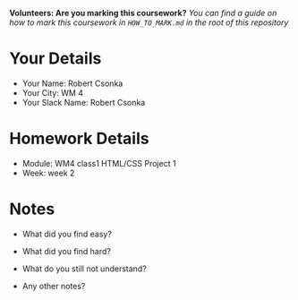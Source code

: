 <!--

The title for your pull request should be made in this format

CITY CLASS_NO - FIRST_NAME LAST_NAME - MODULE - WEEK_NO

For example,

London Class 7 - Chris Owen - HTML/CSS - Week 1

Please complete the details below this message

-->

**Volunteers: Are you marking this coursework?** _You can find a guide on how to mark this coursework in `HOW_TO_MARK.md` in the root of this repository_

# Your Details

- Your Name: Robert Csonka
- Your City: WM 4
- Your Slack Name: Robert Csonka

# Homework Details

- Module: WM4 class1 HTML/CSS Project 1
- Week: week 2

# Notes

- What did you find easy?

- What did you find hard?

- What do you still not understand?

- Any other notes?
